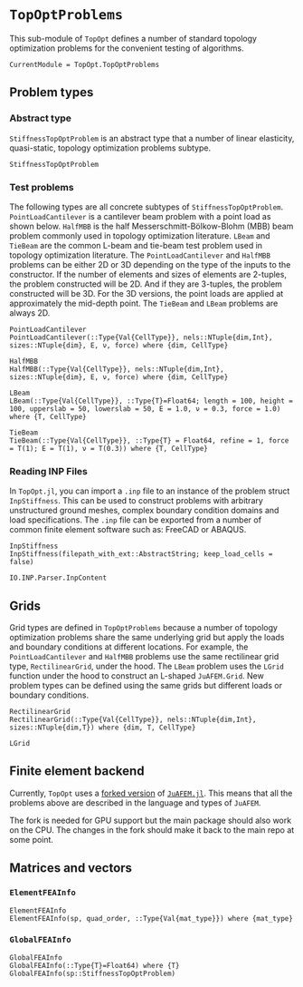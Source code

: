 # `TopOptProblems`

This sub-module of `TopOpt` defines a number of standard topology optimization problems for the convenient testing of algorithms.

```@meta
CurrentModule = TopOpt.TopOptProblems
```

## Problem types

### Abstract type

`StiffnessTopOptProblem` is an abstract type that a number of linear elasticity, quasi-static, topology optimization problems subtype.

```@docs
StiffnessTopOptProblem
```

### Test problems

The following types are all concrete subtypes of `StiffnessTopOptProblem`. `PointLoadCantilever` is a cantilever beam problem with a point load as shown below. `HalfMBB` is the half Messerschmitt-Bölkow-Blohm (MBB) beam problem commonly used in topology optimization literature. `LBeam` and `TieBeam` are the common L-beam and tie-beam test problem used in topology optimization literature. The `PointLoadCantilever` and `HalfMBB` problems can be either 2D or 3D depending on the type of the inputs to the constructor. If the number of elements and sizes of elements are 2-tuples, the problem constructed will be 2D. And if they are 3-tuples, the problem constructed will be 3D. For the 3D versions, the point loads are applied at approximately the mid-depth point. The `TieBeam` and `LBeam` problems are always 2D.

```@docs
PointLoadCantilever
PointLoadCantilever(::Type{Val{CellType}}, nels::NTuple{dim,Int}, sizes::NTuple{dim}, E, ν, force) where {dim, CellType}
```

```@docs
HalfMBB
HalfMBB(::Type{Val{CellType}}, nels::NTuple{dim,Int}, sizes::NTuple{dim}, E, ν, force) where {dim, CellType}
```

```@docs
LBeam
LBeam(::Type{Val{CellType}}, ::Type{T}=Float64; length = 100, height = 100, upperslab = 50, lowerslab = 50, E = 1.0, ν = 0.3, force = 1.0) where {T, CellType}
```

```@docs
TieBeam
TieBeam(::Type{Val{CellType}}, ::Type{T} = Float64, refine = 1, force = T(1); E = T(1), ν = T(0.3)) where {T, CellType}
```

### Reading INP Files

In `TopOpt.jl`, you can import a `.inp` file to an instance of the problem struct `InpStiffness`. This can be used to construct problems with arbitrary unstructured ground meshes, complex boundary condition domains and load specifications. The `.inp` file can be exported from a number of common finite element software such as: FreeCAD or ABAQUS.

```@docs
InpStiffness
InpStiffness(filepath_with_ext::AbstractString; keep_load_cells = false)
```

```@docs
IO.INP.Parser.InpContent
```

## Grids

Grid types are defined in `TopOptProblems` because a number of topology optimization problems share the same underlying grid but apply the loads and boundary conditions at different locations. For example, the `PointLoadCantilever` and `HalfMBB` problems use the same rectilinear grid type, `RectilinearGrid`, under the hood. The `LBeam` problem uses the `LGrid` function under the hood to construct an L-shaped `JuAFEM.Grid`. New problem types can be defined using the same grids but different loads or boundary conditions.

```@docs
RectilinearGrid
RectilinearGrid(::Type{Val{CellType}}, nels::NTuple{dim,Int}, sizes::NTuple{dim,T}) where {dim, T, CellType}
```

```@docs
LGrid
```

## Finite element backend

Currently, `TopOpt` uses a [forked version](https://github.com/mohamed82008/JuAFEM.jl) of [`JuAFEM.jl`](https://github.com/KristofferC/JuAFEM.jl). This means that all the problems above are described in the language and types of `JuAFEM`.

The fork is needed for GPU support but the main package should also work on the CPU. The changes in the fork should make it back to the main repo at some point.

## Matrices and vectors

### `ElementFEAInfo`

```@docs
ElementFEAInfo
ElementFEAInfo(sp, quad_order, ::Type{Val{mat_type}}) where {mat_type}
```

### `GlobalFEAInfo`

```@docs
GlobalFEAInfo
GlobalFEAInfo(::Type{T}=Float64) where {T}
GlobalFEAInfo(sp::StiffnessTopOptProblem)
```
